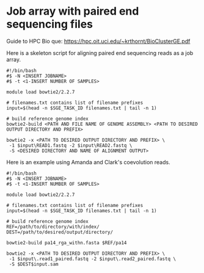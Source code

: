 # Job array with paired end sequencing files

Guide to HPC Bio que: https://hpc.oit.uci.edu/~krthornt/BioClusterGE.pdf 

Here is a skeleton script for aligning paired end sequencing reads as a job array. 


```
#!/bin/bash
#$ -N <INSERT JOBNAME>
#$ -t <1-INSERT NUMBER OF SAMPLES>

module load bowtie2/2.2.7

# filenames.txt contains list of filename prefixes 
input=$(head -n $SGE_TASK_ID filenames.txt | tail -n 1)

# build reference genome index 
bowtie2-build <PATH AND FILE NAME OF GENOME ASSEMBLY> <PATH TO DESIRED OUTPUT DIRECTORY AND PREFIX>

bowtie2 -x <PATH TO DESIRED OUTPUT DIRECTORY AND PREFIX> \
 -1 $input\READ1.fastq -2 $input\READ2.fastq \ 
 -S <DESIRED DIRECTORY AND NAME OF ALIGNMENT OUTPUT>

```

Here is an example using Amanda and Clark's coevolution reads. 

```
#!/bin/bash
#$ -N <INSERT JOBNAME>
#$ -t <1-INSERT NUMBER OF SAMPLES>

module load bowtie2/2.2.7

# filenames.txt contains list of filename prefixes 
input=$(head -n $SGE_TASK_ID filenames.txt | tail -n 1)

# build reference genome index 
REF=/path/to/directory/with/index/
DEST=/path/to/desired/output/directory/

bowtie2-build pa14_rga_withn.fasta $REF/pa14

bowtie2 -x <PATH TO DESIRED OUTPUT DIRECTORY AND PREFIX> \
 -1 $input\.read1_paired.fastq -2 $input\.read2_paired.fastq \ 
 -S $DEST$input.sam 

```

